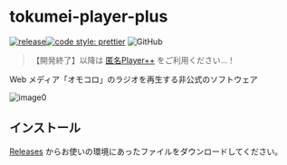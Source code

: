 # tokumei-player-plus

[![release](https://github.com/arrow2nd/tokumei-player-plus/actions/workflows/build.yaml/badge.svg)](https://github.com/arrow2nd/tokumei-player-plus/actions/workflows/build.yaml)[![code style: prettier](https://img.shields.io/badge/code_style-prettier-ff69b4.svg?style=flat)](https://github.com/prettier/prettier)
![GitHub](https://img.shields.io/github/license/arrow2nd/tokumei-player-plus)

> 【開発終了】以降は [匿名Player++](https://github.com/arrow2nd/tokumei-player-pp) をご利用ください...！

Web メディア「オモコロ」のラジオを再生する非公式のソフトウェア

![image0](https://user-images.githubusercontent.com/44780846/110941311-7b6eb100-837b-11eb-9393-d391abc02cc4.png)

## インストール

[Releases](https://github.com/arrow2nd/tokumei-player-plus/releases) からお使いの環境にあったファイルをダウンロードしてください。
